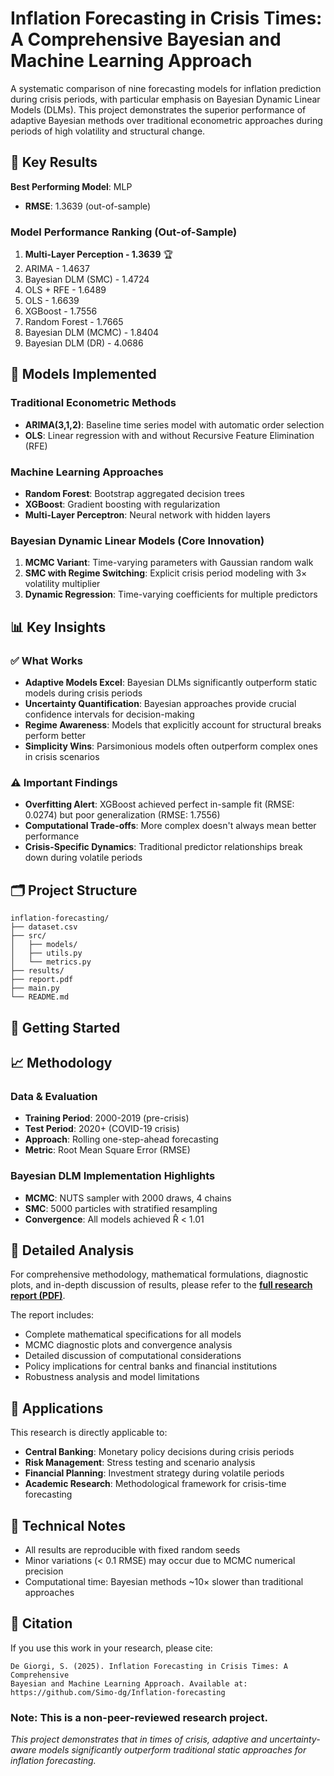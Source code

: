 # Inflation Forecasting in Crisis Times: A Comprehensive Bayesian and Machine Learning Approach

A systematic comparison of nine forecasting models for inflation prediction during crisis periods, with particular emphasis on Bayesian Dynamic Linear Models (DLMs). This project demonstrates the superior performance of adaptive Bayesian methods over traditional econometric approaches during periods of high volatility and structural change.

## 🎯 Key Results

**Best Performing Model**: MLP
- **RMSE**: 1.3639 (out-of-sample)

### Model Performance Ranking (Out-of-Sample)
1. **Multi-Layer Perception - 1.3639** 🏆
2. ARIMA - 1.4637
3. Bayesian DLM (SMC) - 1.4724
4. OLS + RFE - 1.6489
5. OLS - 1.6639
6. XGBoost - 1.7556
7. Random Forest - 1.7665
8. Bayesian DLM (MCMC) - 1.8404
9. Bayesian DLM (DR) - 4.0686

## 🧠 Models Implemented

### Traditional Econometric Methods
- **ARIMA(3,1,2)**: Baseline time series model with automatic order selection
- **OLS**: Linear regression with and without Recursive Feature Elimination (RFE)

### Machine Learning Approaches
- **Random Forest**: Bootstrap aggregated decision trees
- **XGBoost**: Gradient boosting with regularization
- **Multi-Layer Perceptron**: Neural network with hidden layers

### Bayesian Dynamic Linear Models (Core Innovation)
1. **MCMC Variant**: Time-varying parameters with Gaussian random walk
2. **SMC with Regime Switching**: Explicit crisis period modeling with 3× volatility multiplier
3. **Dynamic Regression**: Time-varying coefficients for multiple predictors

## 📊 Key Insights

### ✅ What Works
- **Adaptive Models Excel**: Bayesian DLMs significantly outperform static models during crisis periods
- **Uncertainty Quantification**: Bayesian approaches provide crucial confidence intervals for decision-making
- **Regime Awareness**: Models that explicitly account for structural breaks perform better
- **Simplicity Wins**: Parsimonious models often outperform complex ones in crisis scenarios

### ⚠️ Important Findings
- **Overfitting Alert**: XGBoost achieved perfect in-sample fit (RMSE: 0.0274) but poor generalization (RMSE: 1.7556)
- **Computational Trade-offs**: More complex doesn't always mean better performance
- **Crisis-Specific Dynamics**: Traditional predictor relationships break down during volatile periods

## 🗂️ Project Structure

```
inflation-forecasting/
├── dataset.csv                        
├── src/                       
│   ├── models/                  
│   ├── utils.py                
│   └── metrics.py        
├── results/                     
├── report.pdf
├── main.py              
└── README.md

```

## 🚀 Getting Started



## 📈 Methodology

### Data & Evaluation
- **Training Period**: 2000-2019 (pre-crisis)
- **Test Period**: 2020+ (COVID-19 crisis)
- **Approach**: Rolling one-step-ahead forecasting
- **Metric**: Root Mean Square Error (RMSE)

### Bayesian DLM Implementation Highlights
- **MCMC**: NUTS sampler with 2000 draws, 4 chains
- **SMC**: 5000 particles with stratified resampling
- **Convergence**: All models achieved R̂ < 1.01

## 📄 Detailed Analysis

For comprehensive methodology, mathematical formulations, diagnostic plots, and in-depth discussion of results, please refer to the **[full research report (PDF)](report.pdf)**.

The report includes:
- Complete mathematical specifications for all models
- MCMC diagnostic plots and convergence analysis
- Detailed discussion of computational considerations
- Policy implications for central banks and financial institutions
- Robustness analysis and model limitations

## 🎯 Applications

This research is directly applicable to:
- **Central Banking**: Monetary policy decisions during crisis periods
- **Risk Management**: Stress testing and scenario analysis
- **Financial Planning**: Investment strategy during volatile periods
- **Academic Research**: Methodological framework for crisis-time forecasting

## 🔬 Technical Notes

- All results are reproducible with fixed random seeds
- Minor variations (< 0.1 RMSE) may occur due to MCMC numerical precision
- Computational time: Bayesian methods ~10× slower than traditional approaches

## 📝 Citation

If you use this work in your research, please cite:
```
De Giorgi, S. (2025). Inflation Forecasting in Crisis Times: A Comprehensive 
Bayesian and Machine Learning Approach. Available at: 
https://github.com/Simo-dg/Inflation-forecasting
```
### Note: This is a non-peer-reviewed research project.

*This project demonstrates that in times of crisis, adaptive and uncertainty-aware models significantly outperform traditional static approaches for inflation forecasting.*
